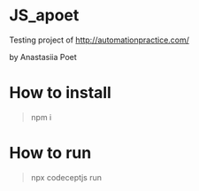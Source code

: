 # JS_apoet
Testing project of http://automationpractice.com/

by Anastasiia Poet

# How to install 

> npm i 

# How to run

> npx codeceptjs run